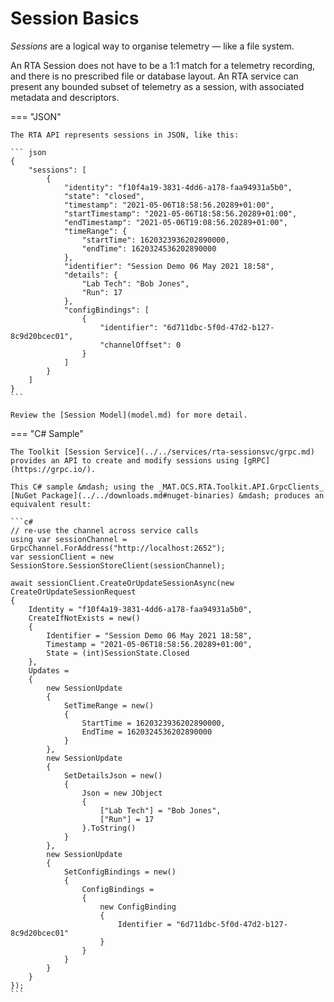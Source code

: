 # Session Basics

_Sessions_ are a logical way to organise telemetry &mdash; like a file system.

An RTA Session does not have to be a 1:1 match for a telemetry recording, and there is no prescribed file or database layout. An RTA service can present any bounded subset of telemetry as a session, with associated metadata and descriptors.

=== "JSON"

    The RTA API represents sessions in JSON, like this:

    ``` json
    {
        "sessions": [
            {
                "identity": "f10f4a19-3831-4dd6-a178-faa94931a5b0",
                "state": "closed",
                "timestamp": "2021-05-06T18:58:56.20289+01:00",
                "startTimestamp": "2021-05-06T18:58:56.20289+01:00",
                "endTimestamp": "2021-05-06T19:08:56.20289+01:00",
                "timeRange": {
                    "startTime": 1620323936202890000,
                    "endTime": 1620324536202890000
                },
                "identifier": "Session Demo 06 May 2021 18:58",
                "details": {
                    "Lab Tech": "Bob Jones",
                    "Run": 17
                },
                "configBindings": [
                    {
                        "identifier": "6d711dbc-5f0d-47d2-b127-8c9d20bcec01",
                        "channelOffset": 0
                    }
                ]
            }
        ]
    }
    ```

    Review the [Session Model](model.md) for more detail.

=== "C# Sample"

    The Toolkit [Session Service](../../services/rta-sessionsvc/grpc.md) provides an API to create and modify sessions using [gRPC](https://grpc.io/).

    This C# sample &mdash; using the _MAT.OCS.RTA.Toolkit.API.GrpcClients_ [NuGet Package](../../downloads.md#nuget-binaries) &mdash; produces an equivalent result:

    ```c#
    // re-use the channel across service calls
    using var sessionChannel = GrpcChannel.ForAddress("http://localhost:2652");
    var sessionClient = new SessionStore.SessionStoreClient(sessionChannel);

    await sessionClient.CreateOrUpdateSessionAsync(new CreateOrUpdateSessionRequest
    {
        Identity = "f10f4a19-3831-4dd6-a178-faa94931a5b0",
        CreateIfNotExists = new()
        {
            Identifier = "Session Demo 06 May 2021 18:58",
            Timestamp = "2021-05-06T18:58:56.20289+01:00",
            State = (int)SessionState.Closed
        },
        Updates =
        {
            new SessionUpdate
            {
                SetTimeRange = new()
                {
                    StartTime = 1620323936202890000,
                    EndTime = 1620324536202890000
                }
            },
            new SessionUpdate
            {
                SetDetailsJson = new()
                {
                    Json = new JObject
                    {
                        ["Lab Tech"] = "Bob Jones",
                        ["Run"] = 17
                    }.ToString()
                }
            },
            new SessionUpdate
            {
                SetConfigBindings = new()
                {
                    ConfigBindings =
                    {
                        new ConfigBinding
                        {
                            Identifier = "6d711dbc-5f0d-47d2-b127-8c9d20bcec01"
                        }
                    }
                }
            }
        }
    });
    ```
